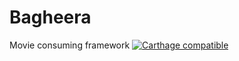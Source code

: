 # Bagheera
Movie consuming framework
[![Carthage compatible](https://img.shields.io/badge/Carthage-compatible-4BC51D.svg?style=flat)](https://github.com/Carthage/Carthage)
